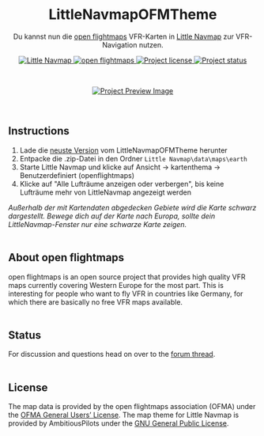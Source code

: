 <h1 align="center">LittleNavmapOFMTheme</h1>

<p align="center">Du kannst nun die <a href="https://www.openflightmaps.org/" target="_blank">open flightmaps</a> VFR-Karten in <a href="https://albar965.github.io/littlenavmap.html" target="_blank">Little Navmap</a> zur VFR-Navigation nutzen.</p> 

<p align="center">
  <a href="https://albar965.github.io/littlenavmap.html" target="_blank">
    <img src="https://img.shields.io/badge/little-navmap-%23454486.svg" alt="Little Navmap" />
  </a>
  <a href="https://www.openflightmaps.org/" target="_blank">
    <img src="https://img.shields.io/badge/open-flightmaps-%23222222.svg" alt="open flightmaps" />
  </a>
  <a href="#license">
    <img src="https://img.shields.io/badge/License-GPLv3-blue.svg" alt="Project license" />
  </a>
  <a href="#status">
    <img src="https://img.shields.io/badge/status-active-brightgreen.svg" alt="Project status" />
  </a>
</p>

<br>

<p align="center">
  <a href="./.github/preview_full.jpg">
    <img src="./.github/preview.jpg" alt="Project Preview Image" />
  </a>
</p>

<br>

## Instructions
1. Lade die [neuste Version](https://github.com/je-schindler/LittleNavmapOFMTheme/releases/latest/download/openflightmaps.zip) vom LittleNavmapOFMTheme herunter
2. Entpacke die .zip-Datei in den Ordner `Little Navmap\data\maps\earth`
3. Starte Little Navmap und klicke auf Ansicht -> kartenthema -> Benutzerdefiniert (openflightmaps) 
4. Klicke auf "Alle Lufträume anzeigen oder verbergen", bis keine Lufträume mehr von LittleNavmap angezeigt werden

*Außerhalb der mit Kartendaten abgedecken Gebiete wird die Karte schwarz dargestellt. Bewege dich auf der Karte nach Europa, sollte dein LittleNavmap-Fenster nur eine schwarze Karte zeigen.* 
<br><br>

## About open flightmaps
open flightmaps is an open source project that provides high quality VFR maps currently covering Western Europe for the most part. This is interesting for people who want to fly VFR in countries like Germany, for which there are basically no free VFR maps available. 
<br><br>

## Status
For discussion and questions head on over to the [forum thread](https://forums.flightsimulator.com/t/vfr-map-for-little-navmap/317879).
<br><br>

## License
The map data is provided by the open flightmaps association (OFMA) under the [OFMA General Users’ License](https://www.openflightmaps.org/about/). The map theme for Little Navmap is provided by AmbitiousPilots under the [GNU General Public License](https://github.com/AmbitiousPilots/LittleNavmapOFMTheme/blob/main/LICENSE). 
